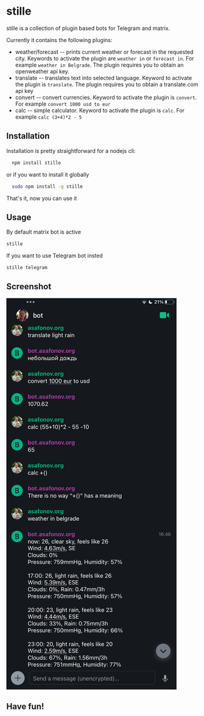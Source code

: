 stille
=====

stille is a collection of plugin based bots for Telegram and matrix.

Currently it contains the following plugins:

* weather/forecast -- prints current weather or forecast in the requested city. Keywords to activate the plugin are `weather in` or `forecast in`. For example `weather in Belgrade`. The plugin requires you to obtain an openweather api key.
* translate -- translates text into selected language. Keyword to activate the plugin is `translate`. The plugin requires you to obtain a translate.com api key
* convert -- convert currencies. Keyword to activate the plugin is `convert`. For example `convert 1000 usd to eur`
* calc -- simple calculator. Keyword to activate the plugin is `calc`. For example `calc (3+4)*2 - 5`

Installation
------------

Installation is pretty straightforward for a nodejs cli:

```bash
  npm install stille
```
or if you want to install it globally
```bash
  sudo npm install -g stille
```
That's it, now you can use it

Usage
-----

By default matrix bot is active
```bash
stille
```
If you want to use Telegram bot insted
```bash
stille telegram
```

Screenshot
-----

![](screenshot.jpg)

Have fun!
---------
